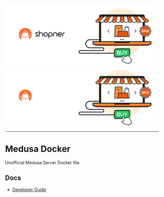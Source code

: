 <!-- trunk-ignore(markdownlint/MD041) -->
<div align="center">
  <img src="https://raw.githubusercontent.com/shopnerinc/.github/main/assets/img/gh-profile.png#gh-light-mode-only">
  <img src="https://raw.githubusercontent.com/shopnerinc/.github/main/assets/img/gh-profile-dark.png#gh-dark-mode-only">
</div>

---

# Medusa Docker

Unofficial Medusa Server Docker file.

## Docs

- [Developer Guide](./DEVELOPER.md)
